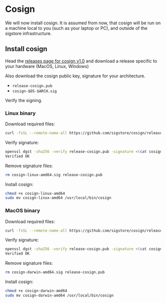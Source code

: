 # Cosign

We will now install cosign. It is assumed from now, that cosign will
be run on a machine local to you (such as your laptop or PC), and outside of the sigstore infrastructure.

## Install cosign

Head the [releases page for cosign v1.0](https://github.com/sigstore/cosign/releases/tag/v1.11.1)
and download a release specific to your hardware (MacOS, Linux, Windows)

Also download the cosign public key, signature for your architecture.

* `release-cosign.pub`
* `cosign-$OS-$ARCH.sig`

Verify the signing.

### Linux binary

Download required files:

```bash
curl -fsSL --remote-name-all https://github.com/sigstore/cosign/releases/download/v1.11.1/{cosign-linux-amd64,release-cosign.pub,cosign-linux-amd64.sig}
```

Verify signature:

```bash
openssl dgst -sha256 -verify release-cosign.pub -signature <(cat cosign-linux-amd64.sig | base64 -d) cosign-linux-amd64
Verified OK
```

Remove signature files:

```bash
rm cosign-linux-amd64.sig release-cosign.pub
```

Install cosign:

```bash
chmod +x cosign-linux-amd64
sudo mv cosign-linux-amd64 /usr/local/bin/cosign
```

### MacOS binary

Download required files:

```bash
curl -fsSL --remote-name-all https://github.com/sigstore/cosign/releases/download/v1.11.1/{cosign-darwin-amd64,release-cosign.pub,cosign-darwin-amd64.sig}
```

Verify signature:

```bash
openssl dgst -sha256 -verify release-cosign.pub -signature <(cat cosign-darwin-amd64.sig | base64 -D) cosign-darwin-amd64
Verified OK
```

Remove signature files:

```bash
rm cosign-darwin-amd64.sig release-cosign.pub
```

Install cosign:

```bash
chmod +x cosign-darwin-amd64
sudo mv cosign-darwin-amd64 /usr/local/bin/cosign
```
